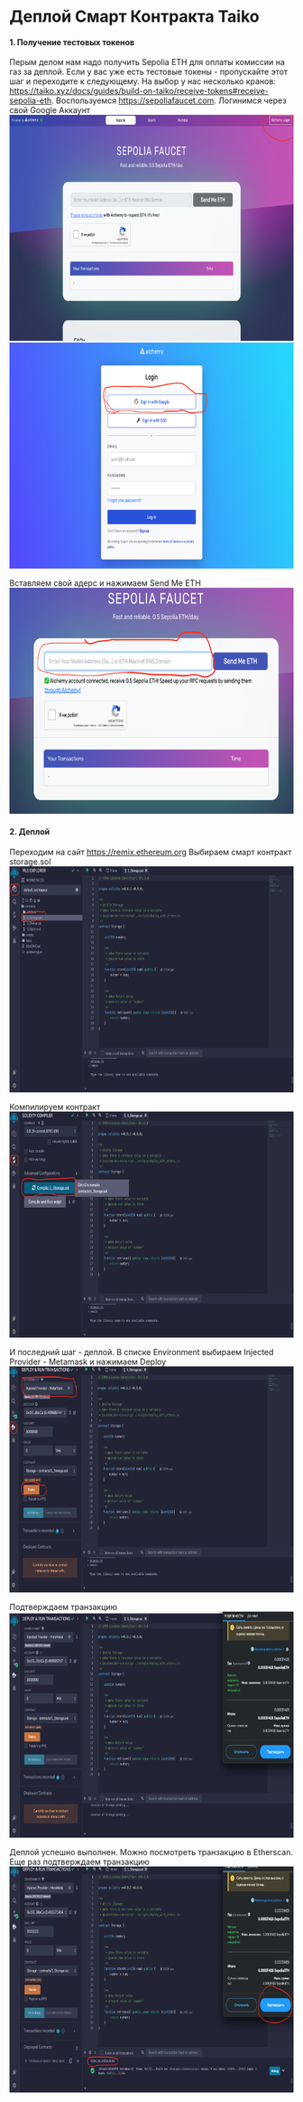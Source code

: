 # Деплой Смарт Контракта Taiko


#### 1. Получение тестовых токенов
Перым делом нам надо получить Sepolia ETH для оплаты комиссии на газ за деплой. Если у вас уже есть тестовые токены - пропускайте этот шаг и переходите к следующему.
На выбор у нас несколько кранов:
https://taiko.xyz/docs/guides/build-on-taiko/receive-tokens#receive-sepolia-eth. Воспользуемся https://sepoliafaucet.com. Логинимся через свой Google Аккаунт
<img src="img/Taiko_SC_Login_Alchemy.png" width="auto" height="400px">
<img src="img/Taiko_SC_Login_Alchemy_Google.png" width="auto" height="400px">

Вставляем свой адерс и нажимаем Send Me ETH
<img src="img/Taiko_SC_Enter_Address.png" width="auto" height="400px">


#### 2. Деплой
Переходим на сайт https://remix.ethereum.org
Выбираем смарт контракт storage.sol
<img src="img/Taiko_SC_Select_SC.png" width="auto" height="400px">

Компилируем контракт
<img src="img/Taiko_SC_Compile_SC.png" width="auto" height="400px">

И последний шаг - деплой. 
В списке Environment выбираем Injected Provider - Metamask и нажимаем Deploy
<img src="img/Taiko_SC_Compile_Deploy.png" width="auto" height="400px">

Подтверждаем транзакцию
<img src="img/Taiko_SC_Compile_Deploy_Approove.png" width="auto" height="400px">

Деплой успешно выполнен. Можно посмотреть транзакцию в Etherscan. Еще раз подтверждаем транзакцию
<img src="img/Taiko_SC_Compile_Deploy_Succ.png" width="auto" height="400px">



#### 
